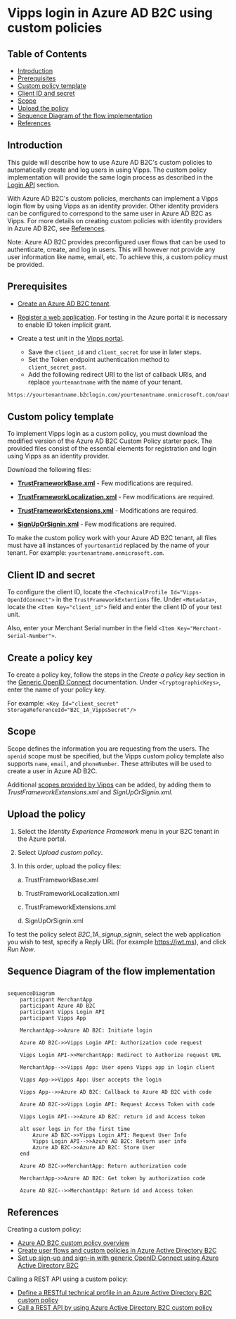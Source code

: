 <!-- START_METADATA
---
title: Vipps login in Azure AD B2C using custom policies
sidebar_label: Login with custom policy
sidebar_position: 201
pagination_next: null
pagination_prev: null
---
END_METADATA -->

# Vipps login in Azure AD B2C using custom policies

<!-- START_COMMENT -->
## Table of Contents

- [Introduction](#introduction)
- [Prerequisites](#prerequisites)
- [Custom policy template](#custom-policy-template)
- [Client ID and secret](#client-id-and-secret)
- [Scope](#scope)
- [Upload the policy](#upload-the-policy)
- [Sequence Diagram of the flow implementation](#sequence-diagram-of-the-flow-implementation)
- [References](#references)
<!-- END_COMMENT -->

## Introduction

This guide will describe how to use Azure AD B2C's custom policies to automatically create and log users in using Vipps. The custom policy implementation will provide the same login process as described in the [Login API](https://developer.vippsmobilepay.com/docs/APIs/login-api/how-it-works/vipps-login-api-howitworks/#the-login-process) section.

With Azure AD B2C's custom policies, merchants can implement a Vipps login flow by using Vipps as an identity provider. Other identity providers can be configured to correspond to the same user in Azure AD B2C as Vipps. For more details on creating custom policies with identity providers in Azure AD B2C, see [References](#references).

Note: Azure AD B2C provides preconfigured user flows that can be used to authenticate, create, and log in users. This will however not provide any user information like name, email, etc. To achieve this, a custom policy must be provided.

## Prerequisites

- [Create an Azure AD B2C tenant](https://learn.microsoft.com/en-us/azure/active-directory-b2c/tutorial-create-tenant).
- [Register a web application](https://learn.microsoft.com/en-us/azure/active-directory-b2c/tutorial-register-applications?tabs=app-reg-ga). For testing in the Azure portal it is necessary to enable ID token implicit grant.
- Create a test unit in the [Vipps portal](https://developer.vippsmobilepay.com/docs/vipps-developers/developer-resources/portal/).

  - Save the `client_id` and `client_secret` for use in later steps.
  - Set the Token endpoint authentication method to `client_secret_post`.
  - Add the following redirect URI to the list of callback URIs, and replace `yourtenantname` with the name of your tenant.

```bash
https://yourtenantname.b2clogin.com/yourtenantname.onmicrosoft.com/oauth2/authresp
```

## Custom policy template

To implement Vipps login as a custom policy, you must download the modified version of the Azure AD B2C Custom Policy starter pack. The provided files consist of the essential elements for registration and login using Vipps as an identity provider.

Download the following files:

- [**TrustFrameworkBase.xml**](/downloads/azure-b2c/TrustFrameworkBase.xml) - Few modifications are required.

- [**TrustFrameworkLocalization.xml**](/downloads/azure-b2c/TrustFrameworkLocalization.xml) - Few modifications are required.

- [**TrustFrameworkExtensions.xml**](/downloads/azure-b2c/TrustFrameworkExtensions.xml) - Modifications are required.

- [**SignUpOrSignin.xml**](/downloads/azure-b2c/SignUpOrSignin.xml) - Few modifications are required.

To make the custom policy work with your Azure AD B2C tenant, all files must have all instances of `yourtenantid` replaced by the name of your tenant. For example: `yourtenantname.onmicrosoft.com`.

## Client ID and secret

To configure the client ID, locate the `<TechnicalProfile Id="Vipps-OpenIdConnect">` in the `TrustFrameworkExtentions` file. Under `<Metadata>`, locate the `<Item Key="client_id">` field and enter the client ID of your test unit.

Also, enter your Merchant Serial number in the field `<Item Key="Merchant-Serial-Number">`.

## Create a policy key

To create a policy key, follow the steps in the *Create a policy key* section in the [Generic OpenID Connect](https://learn.microsoft.com/en-us/azure/active-directory-b2c/identity-provider-generic-openid-connect?pivots=b2c-custom-policy) documentation. Under `<CryptographicKeys>`, enter the name of your policy key.

For example:
`<Key Id="client_secret" StorageReferenceId="B2C_1A_VippsSecret"/>`

## Scope

Scope defines the information you are requesting from the users. The `openid` scope must be specified, but the Vipps custom policy template also supports `name`, `email`, and `phoneNumber`. These attributes will be used to create a user in Azure AD B2C.

Additional [scopes provided by Vipps](https://developer.vippsmobilepay.com/docs/APIs/login-api/api-guide/core-concepts/#scopes) can be added, by adding them to *TrustFrameworkExtensions.xml* and *SignUpOrSignin.xml*.

## Upload the policy

1. Select the *Identity Experience Framework* menu in your B2C tenant in the Azure portal.
2. Select *Upload custom policy*.
3. In this order, upload the policy files:

   a. TrustFrameworkBase.xml

   b. TrustFrameworkLocalization.xml

   c. TrustFrameworkExtensions.xml

   d. SignUpOrSignin.xml

To test the policy select *B2C_1A_signup_signin*, select the web application you wish to test, specify a Reply URL (for example <https://jwt.ms>), and click *Run Now*.

## Sequence Diagram of the flow implementation

```mermaid

sequenceDiagram
    participant MerchantApp
    participant Azure AD B2C
    participant Vipps Login API
    participant Vipps App

    MerchantApp->>Azure AD B2C: Initiate login

    Azure AD B2C->>Vipps Login API: Authorization code request

    Vipps Login API->>MerchantApp: Redirect to Authorize request URL

    MerchantApp-->>Vipps App: User opens Vipps app in login client

    Vipps App->>Vipps App: User accepts the login

    Vipps App-->>Azure AD B2C: Callback to Azure AD B2C with code

    Azure AD B2C->>Vipps Login API: Request Access Token with code

    Vipps Login API-->>Azure AD B2C: return id and Access token

    alt user logs in for the first time
        Azure AD B2C->>Vipps Login API: Request User Info
        Vipps Login API-->>Azure AD B2C: Return user info
        Azure AD B2C->>Azure AD B2C: Store User
    end

    Azure AD B2C->>MerchantApp: Return authorization code

    MerchantApp->>Azure AD B2C: Get token by authorization code

    Azure AD B2C-->>MerchantApp: Return id and Access token
```

## References

Creating a custom policy:

- [Azure AD B2C custom policy overview](https://learn.microsoft.com/en-us/azure/active-directory-b2c/custom-policy-overview)
- [Create user flows and custom policies in Azure Active Directory B2C](https://learn.microsoft.com/en-us/azure/active-directory-b2c/tutorial-create-user-flows?pivots=b2c-custom-policy)
- [Set up sign-up and sign-in with generic OpenID Connect using Azure Active Directory B2C](https://learn.microsoft.com/en-us/azure/active-directory-b2c/identity-provider-generic-openid-connect?pivots=b2c-custom-policy)

Calling a REST API using a custom policy:

- [Define a RESTful technical profile in an Azure Active Directory B2C custom policy](https://learn.microsoft.com/en-us/azure/active-directory-b2c/restful-technical-profile)
- [Call a REST API by using Azure Active Directory B2C custom policy](https://learn.microsoft.com/en-us/azure/active-directory-b2c/custom-policies-series-call-rest-api)
